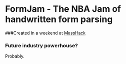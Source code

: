 # FormJam - The NBA Jam of handwritten form parsing

###Created in a weekend at [MassHack](https://www.masshack.com)

### Future industry powerhouse?
Probably.